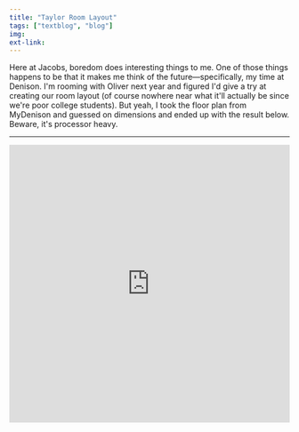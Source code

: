 ```yaml
---
title: "Taylor Room Layout"
tags: ["textblog", "blog"]
img:
ext-link:
---
```


Here at Jacobs, boredom does interesting things to me. One of those things happens to be that it makes me think of the future&mdash;specifically, my time at Denison. I'm rooming with Oliver next year and figured I'd give a try at creating our room layout (of course nowhere near what it'll actually be since we're poor college students). But yeah, I took the floor plan from MyDenison and guessed on dimensions and ended up with the result below. Beware, it's processor heavy.

<hr>

<iframe src="https://spaces.archilogic.com/3d/!ca17e2ec-dc2b-4ea2-a32b-dcceeab2c138?mode=view&main-menu=interior&view-menu=none&presentation=once" width="100%" height="500px" frameBorder="0" onmousewheel="false" allowfullscreen mozallowfullscreen webkitallowfullscreen></iframe>

